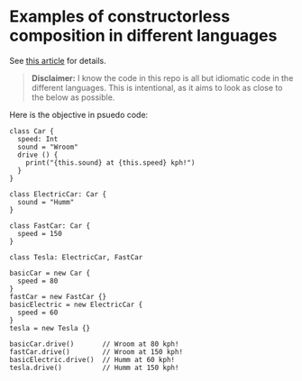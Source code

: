 # Examples of constructorless composition in different languages

See [this article](https://medium.com/@emilniklas/17cccfab8d3) for details.

> **Disclaimer:** I know the code in this repo is all but idiomatic code in
> the different languages. This is intentional, as it aims to look as close
> to the below as possible.

Here is the objective in psuedo code:

```
class Car {
  speed: Int
  sound = "Wroom"
  drive () {
    print("{this.sound} at {this.speed} kph!")
  }
}

class ElectricCar: Car {
  sound = "Humm"
}

class FastCar: Car {
  speed = 150
}

class Tesla: ElectricCar, FastCar

basicCar = new Car {
  speed = 80
}
fastCar = new FastCar {}
basicElectric = new ElectricCar {
  speed = 60
}
tesla = new Tesla {}

basicCar.drive()       // Wroom at 80 kph!
fastCar.drive()        // Wroom at 150 kph!
basicElectric.drive()  // Humm at 60 kph!
tesla.drive()          // Humm at 150 kph!
```
